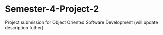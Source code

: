 # Semester-4-Project-2
Project submission for Object Oriented Software Development (will update description futher)
